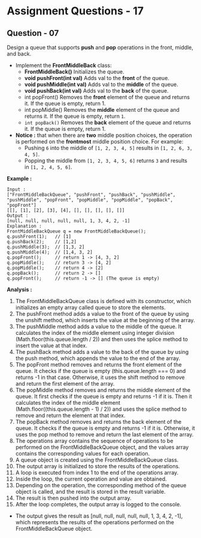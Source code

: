 # **Assignment Questions - 17**
## **Question - 07**

Design a queue that supports **push** and **pop** operations in the front, middle, and back.
- Implement the **FrontMiddleBack** class:
    - **FrontMiddleBack()** Initializes the queue.
    - **void pushFront(int val)** Adds val to the **front** of the queue.
    - **void pushMiddle(int val)** Adds val to the **middle** of the queue.
    - **void pushBack(int val)** Adds val to the **back** of the queue.
    - int popFront() Removes the **front** element of the queue and returns it. If the queue is empty, return 1.
    - int popMiddle() Removes the **middle** element of the queue and returns it. If the queue is empty, return `1`.
    - `int popBack()` Removes the **back** element of the queue and returns it. If the queue is empty, return 1.
- **Notice :** that when there are **two** middle position choices, the operation is performed on the **frontmost** middle position choice. For example:
    - Pushing `6` into the middle of `[1, 2, 3, 4, 5]` results in `[1, 2, 6, 3, 4, 5]`.
    - Popping the middle from `[1, 2, 3, 4, 5, 6]` returns `3` and results in `[1, 2, 4, 5, 6]`.

**Example :**
```
Input :
["FrontMiddleBackQueue", "pushFront", "pushBack", "pushMiddle", "pushMiddle", "popFront", "popMiddle", "popMiddle", "popBack", "popFront"]
[[], [1], [2], [3], [4], [], [], [], [], []]
Output :
[null, null, null, null, null, 1, 3, 4, 2, -1]
Explanation :
FrontMiddleBackQueue q = new FrontMiddleBackQueue();
q.pushFront(1);   // [1]
q.pushBack(2);    // [1,2]
q.pushMiddle(3);  // [1,3, 2]
q.pushMiddle(4);  // [1,4, 3, 2]
q.popFront();     // return 1 -> [4, 3, 2]
q.popMiddle();    // return 3 -> [4, 2]
q.popMiddle();    // return 4 -> [2]
q.popBack();      // return 2 -> []
q.popFront();     // return -1 -> [] (The queue is empty)
```

**Analysis :**
1. The FrontMiddleBackQueue class is defined with its constructor, which initializes an empty array called queue to store the elements.
2. The pushFront method adds a value to the front of the queue by using the unshift method, which inserts the value at the beginning of the array.
3. The pushMiddle method adds a value to the middle of the queue. It calculates the index of the middle element using integer division (Math.floor(this.queue.length / 2)) and then uses the splice method to insert the value at that index.
4. The pushBack method adds a value to the back of the queue by using the push method, which appends the value to the end of the array.
5. The popFront method removes and returns the front element of the queue. It checks if the queue is empty (this.queue.length === 0) and returns -1 in that case. Otherwise, it uses the shift method to remove and return the first element of the array.
6. The popMiddle method removes and returns the middle element of the queue. It first checks if the queue is empty and returns -1 if it is. Then it calculates the index of the middle element (Math.floor((this.queue.length - 1) / 2)) and uses the splice method to remove and return the element at that index.
7. The popBack method removes and returns the back element of the queue. It checks if the queue is empty and returns -1 if it is. Otherwise, it uses the pop method to remove and return the last element of the array.
8. The operations array contains the sequence of operations to be performed on the FrontMiddleBackQueue object, and the values array contains the corresponding values for each operation.
9. A queue object is created using the FrontMiddleBackQueue class.
10. The output array is initialized to store the results of the operations.
11. A loop is executed from index 1 to the end of the operations array.
12. Inside the loop, the current operation and value are obtained.
13. Depending on the operation, the corresponding method of the queue object is called, and the result is stored in the result variable.
14. The result is then pushed into the output array.
15. After the loop completes, the output array is logged to the console.
- The output gives the result as [null, null, null, null, null, 1, 3, 4, 2, -1], which represents the results of the operations performed on the FrontMiddleBackQueue object.